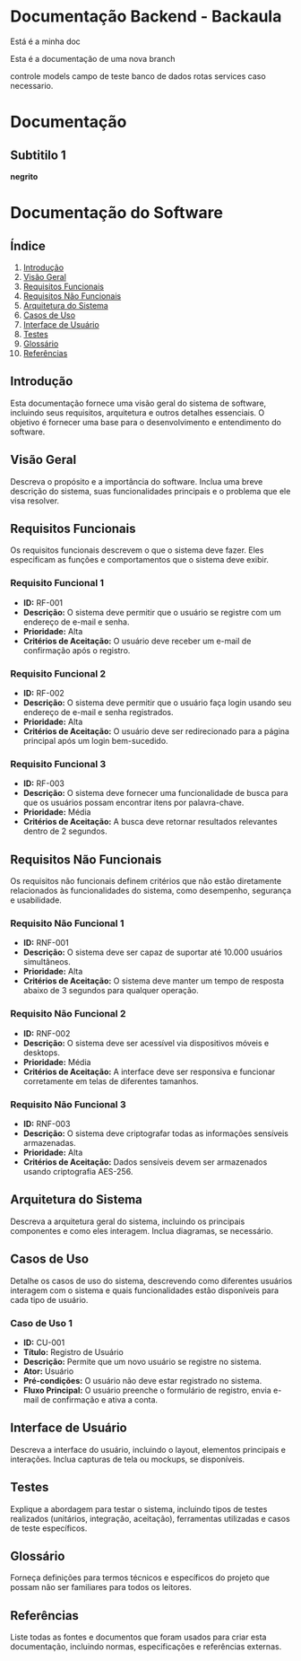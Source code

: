 # Documentação Backend - Backaula

Está é a minha doc

Esta é a documentação de uma nova branch


controle
models
campo de teste
banco de dados
rotas
services caso necessario.

# Documentação


## Subtitilo 1

**negrito**

# Documentação do Software

## Índice

1. [Introdução](#introdução)
2. [Visão Geral](#visão-geral)
3. [Requisitos Funcionais](#requisitos-funcionais)
4. [Requisitos Não Funcionais](#requisitos-não-funcionais)
5. [Arquitetura do Sistema](#arquitetura-do-sistema)
6. [Casos de Uso](#casos-de-uso)
7. [Interface de Usuário](#interface-de-usuário)
8. [Testes](#testes)
9. [Glossário](#glossário)
10. [Referências](#referências)

## Introdução

Esta documentação fornece uma visão geral do sistema de software, incluindo seus requisitos, arquitetura e outros detalhes essenciais. O objetivo é fornecer uma base para o desenvolvimento e entendimento do software.

## Visão Geral

Descreva o propósito e a importância do software. Inclua uma breve descrição do sistema, suas funcionalidades principais e o problema que ele visa resolver.

## Requisitos Funcionais

Os requisitos funcionais descrevem o que o sistema deve fazer. Eles especificam as funções e comportamentos que o sistema deve exibir.

### Requisito Funcional 1

- **ID:** RF-001
- **Descrição:** O sistema deve permitir que o usuário se registre com um endereço de e-mail e senha.
- **Prioridade:** Alta
- **Critérios de Aceitação:** O usuário deve receber um e-mail de confirmação após o registro.

### Requisito Funcional 2

- **ID:** RF-002
- **Descrição:** O sistema deve permitir que o usuário faça login usando seu endereço de e-mail e senha registrados.
- **Prioridade:** Alta
- **Critérios de Aceitação:** O usuário deve ser redirecionado para a página principal após um login bem-sucedido.

### Requisito Funcional 3

- **ID:** RF-003
- **Descrição:** O sistema deve fornecer uma funcionalidade de busca para que os usuários possam encontrar itens por palavra-chave.
- **Prioridade:** Média
- **Critérios de Aceitação:** A busca deve retornar resultados relevantes dentro de 2 segundos.

## Requisitos Não Funcionais

Os requisitos não funcionais definem critérios que não estão diretamente relacionados às funcionalidades do sistema, como desempenho, segurança e usabilidade.

### Requisito Não Funcional 1

- **ID:** RNF-001
- **Descrição:** O sistema deve ser capaz de suportar até 10.000 usuários simultâneos.
- **Prioridade:** Alta
- **Critérios de Aceitação:** O sistema deve manter um tempo de resposta abaixo de 3 segundos para qualquer operação.

### Requisito Não Funcional 2

- **ID:** RNF-002
- **Descrição:** O sistema deve ser acessível via dispositivos móveis e desktops.
- **Prioridade:** Média
- **Critérios de Aceitação:** A interface deve ser responsiva e funcionar corretamente em telas de diferentes tamanhos.

### Requisito Não Funcional 3

- **ID:** RNF-003
- **Descrição:** O sistema deve criptografar todas as informações sensíveis armazenadas.
- **Prioridade:** Alta
- **Critérios de Aceitação:** Dados sensíveis devem ser armazenados usando criptografia AES-256.

## Arquitetura do Sistema

Descreva a arquitetura geral do sistema, incluindo os principais componentes e como eles interagem. Inclua diagramas, se necessário.

## Casos de Uso

Detalhe os casos de uso do sistema, descrevendo como diferentes usuários interagem com o sistema e quais funcionalidades estão disponíveis para cada tipo de usuário.

### Caso de Uso 1

- **ID:** CU-001
- **Título:** Registro de Usuário
- **Descrição:** Permite que um novo usuário se registre no sistema.
- **Ator:** Usuário
- **Pré-condições:** O usuário não deve estar registrado no sistema.
- **Fluxo Principal:** O usuário preenche o formulário de registro, envia e-mail de confirmação e ativa a conta.

## Interface de Usuário

Descreva a interface do usuário, incluindo o layout, elementos principais e interações. Inclua capturas de tela ou mockups, se disponíveis.

## Testes

Explique a abordagem para testar o sistema, incluindo tipos de testes realizados (unitários, integração, aceitação), ferramentas utilizadas e casos de teste específicos.

## Glossário

Forneça definições para termos técnicos e específicos do projeto que possam não ser familiares para todos os leitores.

## Referências

Liste todas as fontes e documentos que foram usados para criar esta documentação, incluindo normas, especificações e referências externas.

